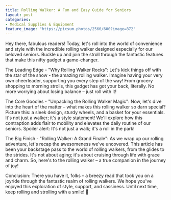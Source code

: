 ```yaml
---
title: Rolling Walker: A Fun and Easy Guide for Seniors
layout: post
categories:
- Medical Supplies & Equipment
feature_image: "https://picsum.photos/2560/600?image=872"
---
```


Hey there, fabulous readers! Today, let's roll into the world of convenience and style with the incredible rolling walker designed especially for our beloved seniors. Buckle up and join the stroll through the fantastic features that make this nifty gadget a game-changer.

The Leading Edge - "Why Rolling Walker Rocks":
Let's kick things off with the star of the show - the amazing rolling walker. Imagine having your very own cheerleader, supporting you every step of the way! From grocery shopping to morning strolls, this gadget has got your back, literally. No more worrying about losing balance – just roll with it!

The Core Goodies - "Unpacking the Rolling Walker Magic":
Now, let's dive into the heart of the matter – what makes this rolling walker so darn special? Picture this: a sleek design, sturdy wheels, and a basket for your essentials. It's not just a walker; it's a style statement! We'll explore how this contraption adds flair to mobility and elevates the daily routine of our seniors. Spoiler alert: It's not just a walk; it's a roll in the park!

The Big Finish - "Rolling Walker: A Grand Finale":
As we wrap up our rolling adventure, let's recap the awesomeness we've uncovered. This article has been your backstage pass to the world of rolling walkers, from the glides to the strides. It's not about aging; it's about cruising through life with grace and charm. So, here's to the rolling walker – a true companion in the journey of joy!

Conclusion:
There you have it, folks – a breezy read that took you on a joyride through the fantastic realm of rolling walkers. We hope you've enjoyed this exploration of style, support, and sassiness. Until next time, keep rolling and strolling with a smile! 🌟

<!-- <a target="_blank" href="https://www.amazon.com/b?_encoding=UTF8&tag=khanate2023-20&linkCode=ur2&linkId=20222f1bd44051fe170de553153347b6&camp=1789&creative=9325&node=3775161">rolling walkers</a> -->